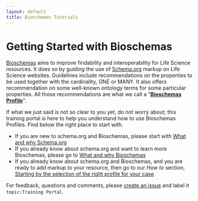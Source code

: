 ```yaml
---
layout: default
title: Bioschemas Tutorials
---
```


# Getting Started with Bioschemas

[Bioschemas](/) aims to improve findability and interoperability for Life Science resources. It does so by guiding the use of [Schema.org](https://schema.org/) markup on Life Science websites. Guidelines include recommendations on the properties to be used together with the cardinality, ONE or MANY. It also offers recommendation on some well-known ontology terms for some particular properties. All those recommendations are what we call a "[__Bioschemas Profile__](/profiles)".

If what we just said is not so clear to you yet, do not worry about; this training portal is here to help you understand how to use Bioschemas Profiles. Find below the right place to start with.
- If you are new to schema.org and Bioschemas, please start with [What and why Schema.org]()
- If you already know about schema.org and want to learn more Bioschemas, please go to [What and why Bioschemas]()
- If you already know about schema.org and Bioschemas, and you are ready to add markup to your resource, then go to our _How to_ section, [Starting by the selection of the right profile for your case]()

For feedback, questions and comments, please [create an issue](https://github.com/BioSchemas/specifications/issues) and label it `topic:Training Portal`.
